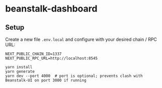 # beanstalk-dashboard

## Setup
Create a new file `.env.local` and configure with your desired chain / RPC URL:
```
NEXT_PUBLIC_CHAIN_ID=1337
NEXT_PUBLIC_RPC_URL=http://localhost:8545
```
```
yarn install
yarn generate
yarn dev --port 4000  # port is optional; prevents clash with Beanstalk-UI on port 3000 if running
```